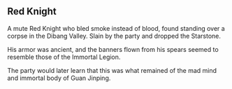 ## Red Knight

A mute Red Knight who bled smoke instead of blood, found standing over a corpse in the Dibang Valley. Slain by the party and dropped the Starstone.

His armor was ancient, and the banners flown from his spears seemed to resemble those of the Immortal Legion.

The party would later learn that this was what remained of the mad mind and immortal body of Guan Jinping.
